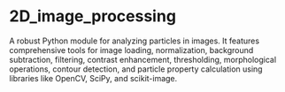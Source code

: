 # 2D_image_processing
A robust Python module for analyzing particles in images. It features comprehensive tools for image loading, normalization, background subtraction, filtering, contrast enhancement, thresholding, morphological operations, contour detection, and particle property calculation using libraries like OpenCV, SciPy, and scikit-image.
